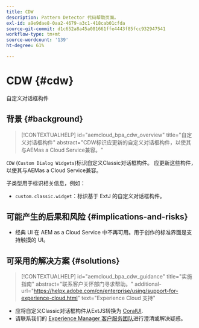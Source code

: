 ```yaml
---
title: CDW
description: Pattern Detector 代码帮助页面。
exl-id: a9e9dae8-0aa2-4679-a3c1-418cab01cfda
source-git-commit: d1c652a8a45a081661ffe4443f85fcc932947541
workflow-type: tm+mt
source-wordcount: '139'
ht-degree: 61%

---
```


# CDW {#cdw}

自定义对话框构件

## 背景 {#background}

>[!CONTEXTUALHELP]
>id="aemcloud_bpa_cdw_overview"
>title="自定义对话框构件"
>abstract="CDW标识应更新的自定义对话框构件，以使其与AEMas a Cloud Service兼容。"

`CDW`  (`Custom Dialog Widgets`)标识自定义Classic对话框构件。 应更新这些构件，以使其与AEMas a Cloud Service兼容。

子类型用于标识相关信息，例如：

* `custom.classic.widget`：标识基于 ExtJ 的自定义对话框构件。

## 可能产生的后果和风险 {#implications-and-risks}

* 经典 UI 在 AEM as a Cloud Service 中不再可用。用于创作的标准界面是支持触摸的 UI。

## 可采用的解决方案 {#solutions}

>[!CONTEXTUALHELP]
>id="aemcloud_bpa_cdw_guidance"
>title="实施指南"
>abstract="联系客户关怀部门寻求帮助。"
>additional-url="https://helpx.adobe.com/cn/enterprise/using/support-for-experience-cloud.html" text="Experience Cloud 支持"

* 应将自定义Classic对话框构件从ExtJS转换为 [CoralUI](https://developer.adobe.com/experience-manager/reference-materials/6-5/coral-ui/coralui3/getting-started.html).
* 请联系我们的 [Experience Manager 客户服务团队](https://helpx.adobe.com/cn/enterprise/using/support-for-experience-cloud.html)进行澄清或解决疑惑。

